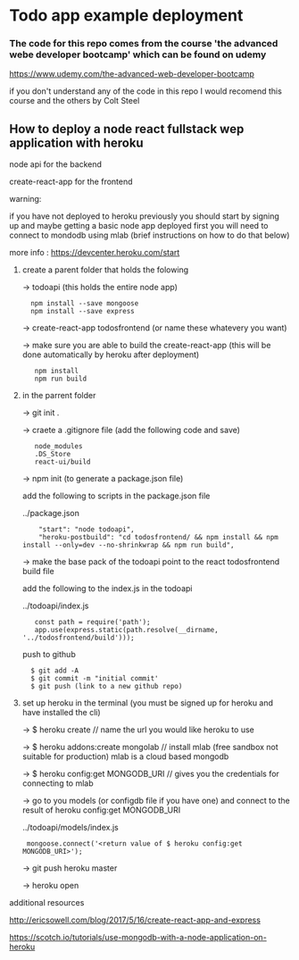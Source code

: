 # Todo app example deployment

### The code for this repo comes from the course 'the advanced webe developer bootcamp' which can be found on udemy

https://www.udemy.com/the-advanced-web-developer-bootcamp

if you don't understand any of the code in this repo I would recomend this course and the others by Colt Steel


## How to deploy a node react fullstack wep application with heroku

node api for the backend

create-react-app for the frontend

warning: 

  if you have not deployed to heroku previously you should start by signing up and maybe getting a basic node app deployed first
  you will need to connect to mondodb using mlab (brief instructions on how to do that below)

  more info : 
  https://devcenter.heroku.com/start

1. create a parent folder that holds the folowing

   -> todoapi (this holds the entire node app)
     ```
       npm install --save mongoose
       npm install --save express
     ```

   -> create-react-app todosfrontend (or name these whatevery you want)

   -> make sure you are able to build the create-react-app (this will be done automatically by heroku after deployment)
     ```
        npm install 
        npm run build 
     ```


2. in the parrent folder 

   -> git init . 

   -> craete a .gitignore file (add the following code and save)

     ```
        node_modules
        .DS_Store
        react-ui/build
     ```

   -> npm init (to generate a package.json file)

      add the following to scripts in the package.json file

      ../package.json

      ```
          "start": "node todoapi", 
          "heroku-postbuild": "cd todosfrontend/ && npm install && npm install --only=dev --no-shrinkwrap && npm run build",
      ```

   -> make the base pack of the todoapi point to the react todosfrontend build file

     add the following to the index.js in the todoapi

     ../todoapi/index.js

     ```
        const path = require('path');
        app.use(express.static(path.resolve(__dirname, '../todosfrontend/build'))); 
     ```

   push to github

   ```
     $ git add -A
     $ git commit -m "initial commit'
     $ git push (link to a new github repo)
   ```

3. set up heroku in the terminal (you must be signed up for heroku and have installed the cli)

   -> $ heroku create <app name>  // name the url you would like heroku to use

   -> $ heroku addons:create mongolab  // install mlab (free sandbox not suitable for production) mlab is a cloud based mongodb

   -> $ heroku config:get MONGODB_URI  // gives you the credentials for connecting to mlab

   -> go to you models (or configdb file if you have one) and connect to the result of heroku config:get MONGODB_URI 

     ../todoapi/models/index.js

     ```
      mongoose.connect('<return value of $ heroku config:get MONGODB_URI>');
     ```

   -> git push heroku master

   -> heroku open


additional resources

  http://ericsowell.com/blog/2017/5/16/create-react-app-and-express

  https://scotch.io/tutorials/use-mongodb-with-a-node-application-on-heroku
